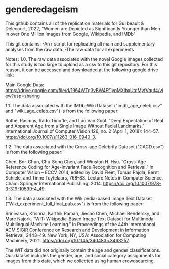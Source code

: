 # genderedageism

This github contains all of the replication materials for Guilbeault & Delecourt, 2022, "Women are Depicted as Significantly Younger than Men in over One Million Images from Google, Wikipedia, and IMDb"

This git contains: 
-An r script for replicating all main and supplementary analyses from the raw data. 
-The raw data for all experiments

Notes: 
1.0. The raw data associated with the novel Google images collected for this study is too large to upload as a csv to this git repository. For this reason, it can be accessed and downloaded at the following google drive link: 

Main Google Data: 
https://drive.google.com/file/d/1964WTq3vBW4Ff1ypMXlbxUtdMyfVquf4/view?usp=sharing

1.1. The data associated with the IMDb-Wiki Dataset ("imdb_age_celeb.csv" and "wiki_age_celeb.csv") is from the following paper: 

Rothe, Rasmus, Radu Timofte, and Luc Van Gool. “Deep Expectation of Real and Apparent Age from a Single Image Without Facial Landmarks.” International Journal of Computer Vision 126, no. 2 (April 1, 2018): 144–57. https://doi.org/10.1007/s11263-016-0940-3.

1.2. The data associated with the Cross-age Celebrity Dataset ("CACD.csv") is from the following paper: 

Chen, Bor-Chun, Chu-Song Chen, and Winston H. Hsu. “Cross-Age Reference Coding for Age-Invariant Face Recognition and Retrieval.” In Computer Vision – ECCV 2014, edited by David Fleet, Tomas Pajdla, Bernt Schiele, and Tinne Tuytelaars, 768–83. Lecture Notes in Computer Science. Cham: Springer International Publishing, 2014. https://doi.org/10.1007/978-3-319-10599-4_49.

1.3. The data associated with the Wikipedia-based Image Text Dataset ("Wiki_experiment_full_final_pub.csv") is from the following paper: 

Srinivasan, Krishna, Karthik Raman, Jiecao Chen, Michael Bendersky, and Marc Najork. “WIT: Wikipedia-Based Image Text Dataset for Multimodal Multilingual Machine Learning.” In Proceedings of the 44th International ACM SIGIR Conference on Research and Development in Information Retrieval, 2443–49. New York, NY, USA: Association for Computing Machinery, 2021. https://doi.org/10.1145/3404835.3463257.

The WIT data did not originally contain the age and gender classifications. Our dataset includes the gender, age, and social category assignments for images from this data, which we collected using human crowdsourcing. 
